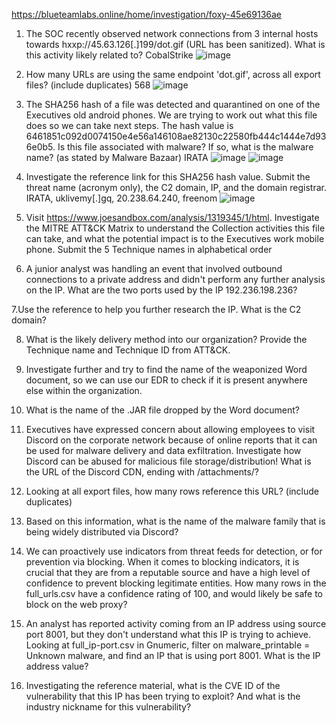 https://blueteamlabs.online/home/investigation/foxy-45e69136ae

1. The SOC recently observed network connections from 3 internal hosts towards hxxp://45.63.126[.]199/dot.gif (URL has been sanitized). What is this activity likely related to?
CobalStrike
![image](https://github.com/user-attachments/assets/9d366533-7f7a-4d37-80b6-77e09280e978)

2. How many URLs are using the same endpoint 'dot.gif', across all export files? (include duplicates)
568
![image](https://github.com/user-attachments/assets/4eedcf13-2d9f-455c-beef-f274f8f40958)

3. The SHA256 hash of a file was detected and quarantined on one of the Executives old android phones. We are trying to work out what this file does so we can take next steps.
The hash value is 6461851c092d0074150e4e56a146108ae82130c22580fb444c1444e7d936e0b5. Is this file associated with malware? If so, what is the malware name? (as stated by Malware Bazaar)
IRATA
![image](https://github.com/user-attachments/assets/2e1d3986-6450-49c1-a9ec-21f2de453d00)
![image](https://github.com/user-attachments/assets/09ac584e-5a79-403f-aa72-dc5257a1187b)

4. Investigate the reference link for this SHA256 hash value. Submit the threat name (acronym only), the C2 domain, IP, and the domain registrar.
IRATA, uklivemy[.]gq, 20.238.64.240, freenom
![image](https://github.com/user-attachments/assets/d09b4b6a-6377-440a-866d-b39fad0a3188)

5. Visit https://www.joesandbox.com/analysis/1319345/1/html. Investigate the MITRE ATT&CK Matrix to understand the Collection activities this file can take, and what the potential impact is to the Executives work mobile phone.
Submit the 5 Technique names in alphabetical order

6. A junior analyst was handling an event that involved outbound connections to a private address and didn't perform any further analysis on the IP. What are the two ports used by the IP 192.236.198.236?

7.Use the reference to help you further research the IP. What is the C2 domain?

8. What is the likely delivery method into our organization? Provide the Technique name and Technique ID from ATT&CK.

9. Investigate further and try to find the name of the weaponized Word document, so we can use our EDR to check if it is present anywhere else within the organization.

10. What is the name of the .JAR file dropped by the Word document?

11. Executives have expressed concern about allowing employees to visit Discord on the corporate network because of online reports that it can be used for malware delivery and data exfiltration. 
Investigate how Discord can be abused for malicious file storage/distribution! What is the URL of the Discord CDN, ending with /attachments/?

12. Looking at all export files, how many rows reference this URL? (include duplicates)

13. Based on this information, what is the name of the malware family that is being widely distributed via Discord?

14. We can proactively use indicators from threat feeds for detection, or for prevention via blocking. When it comes to blocking indicators, it is crucial that they are from a reputable source and have a high level of confidence to prevent blocking legitimate entities.
How many rows in the full_urls.csv have a confidence rating of 100, and would likely be safe to block on the web proxy?

15. An analyst has reported activity coming from an IP address using source port 8001, but they don't understand what this IP is trying to achieve. Looking at full_ip-port.csv in Gnumeric, filter on malware_printable = Unknown malware, and find an IP that is using port 8001. What is the IP address value?

16. Investigating the reference material, what is the CVE ID of the vulnerability that this IP has been trying to exploit? And what is the industry nickname for this vulnerability?
